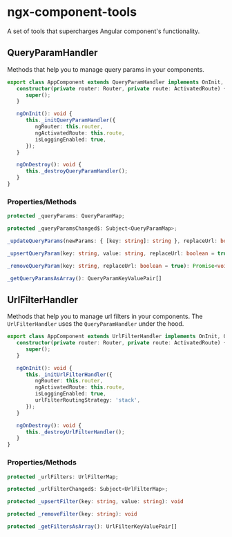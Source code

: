# ngx-component-tools

A set of tools that supercharges Angular component's functionality.

## QueryParamHandler

Methods that help you to manage query params in your components.

```ts
export class AppComponent extends QueryParamHandler implements OnInit, OnDestroy {
   constructor(private router: Router, private route: ActivatedRoute) {
      super();
   }

   ngOnInit(): void {
      this._initQueryParamHandler({
         ngRouter: this.router,
         ngActivatedRoute: this.route,
         isLoggingEnabled: true,
      });
   }

   ngOnDestroy(): void {
      this._destroyQueryParamHandler();
   }
}
```

### Properties/Methods

```ts
protected _queryParams: QueryParamMap;

protected _queryParamsChanged$: Subject<QueryParamMap>;

_updateQueryParams(newParams: { [key: string]: string }, replaceUrl: boolean): Promise<void>

_upsertQueryParam(key: string, value: string, replaceUrl: boolean = true): Promise<void>

_removeQueryParam(key: string, replaceUrl: boolean = true): Promise<void>

_getQueryParamsAsArray(): QueryParamKeyValuePair[]
```

## UrlFilterHandler

Methods that help you to manage url filters in your components.
The `UrlFilterHandler` uses the `QueryParamHandler` under the hood.

```ts
export class AppComponent extends UrlFilterHandler implements OnInit, OnDestroy {
   constructor(private router: Router, private route: ActivatedRoute) {
      super();
   }

   ngOnInit(): void {
      this._initUrlFilterHandler({
         ngRouter: this.router,
         ngActivatedRoute: this.route,
         isLoggingEnabled: true,
         urlFilterRoutingStrategy: 'stack',
      });
   }

   ngOnDestroy(): void {
      this._destroyUrlFilterHandler();
   }
}
```

### Properties/Methods

```ts
protected _urlFilters: UrlFilterMap;

protected _urlFilterChanged$: Subject<UrlFilterMap>;

protected _upsertFilter(key: string, value: string): void

protected _removeFilter(key: string): void

protected _getFiltersAsArray(): UrlFilterKeyValuePair[]
```
